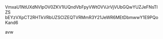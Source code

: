 VmxaU1NtUXdNVlpOV0ZKV1lUQndVbFpyVWtOVVJrVjVUbGQwYUZJeFNsTlZS
bEYzVXpCT2RHTkVRbUZSClZEQTVRMmR3Y21JeWR6MEtDbmwwY1E9PQoKand6

avw